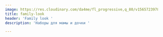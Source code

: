 ```yaml
---
image: https://res.cloudinary.com/da4me/fl_progressive,q_80/v1565723978/uploads/%D0%91%D0%B5%D0%B7-%D0%B8%D0%BC%D0%B5%D0%BD%D0%B8-6_zfcvi8.jpg
title: family-look
header: 'Family look '
description: 'Наборы для мамы и дочки '

---
```

